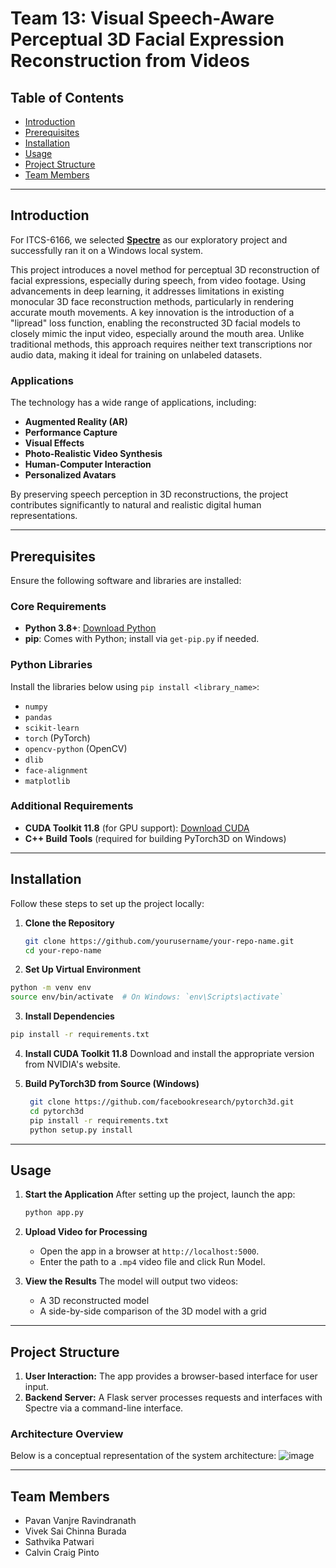 # **Team 13: Visual Speech-Aware Perceptual 3D Facial Expression Reconstruction from Videos**

## **Table of Contents**
- [Introduction](#introduction)
- [Prerequisites](#prerequisites)
- [Installation](#installation)
- [Usage](#usage)
- [Project Structure](#project-structure)
- [Team Members](#team-members)

---

## **Introduction**
For ITCS-6166, we selected [**Spectre**](https://github.com/filby89/spectre) as our exploratory project and successfully ran it on a Windows local system.

This project introduces a novel method for perceptual 3D reconstruction of facial expressions, especially during speech, from video footage. Using advancements in deep learning, it addresses limitations in existing monocular 3D face reconstruction methods, particularly in rendering accurate mouth movements. A key innovation is the introduction of a "lipread" loss function, enabling the reconstructed 3D facial models to closely mimic the input video, especially around the mouth area. Unlike traditional methods, this approach requires neither text transcriptions nor audio data, making it ideal for training on unlabeled datasets.

### **Applications**  
The technology has a wide range of applications, including:
- **Augmented Reality (AR)**  
- **Performance Capture**  
- **Visual Effects**  
- **Photo-Realistic Video Synthesis**  
- **Human-Computer Interaction**  
- **Personalized Avatars**  

By preserving speech perception in 3D reconstructions, the project contributes significantly to natural and realistic digital human representations.

---

## **Prerequisites**

Ensure the following software and libraries are installed:

### **Core Requirements**
- **Python 3.8+**: [Download Python](https://www.python.org/)
- **pip**: Comes with Python; install via `get-pip.py` if needed.

### **Python Libraries**
Install the libraries below using `pip install <library_name>`:
- `numpy`
- `pandas`
- `scikit-learn`
- `torch` (PyTorch)
- `opencv-python` (OpenCV)
- `dlib`
- `face-alignment`
- `matplotlib`

### **Additional Requirements**
- **CUDA Toolkit 11.8** (for GPU support): [Download CUDA](https://developer.nvidia.com/cuda-downloads)
- **C++ Build Tools** (required for building PyTorch3D on Windows)

---

## **Installation**

Follow these steps to set up the project locally:

1. **Clone the Repository**  
   ```bash
   git clone https://github.com/yourusername/your-repo-name.git
   cd your-repo-name
   ```

2.  **Set Up Virtual Environment**
   ```bash
  python -m venv env
  source env/bin/activate  # On Windows: `env\Scripts\activate`
  ```

3. **Install Dependencies**
  ```bash
  pip install -r requirements.txt
  ```

4. **Install CUDA Toolkit 11.8**
  Download and install the appropriate version from NVIDIA's website.

5. **Build PyTorch3D from Source (Windows)**
   ```bash
    git clone https://github.com/facebookresearch/pytorch3d.git
    cd pytorch3d
    pip install -r requirements.txt
    python setup.py install
   ```

---

## **Usage**

1. **Start the Application**
   After setting up the project, launch the app:
   ```bash
   python app.py
   ```

2. **Upload Video for Processing**
   - Open the app in a browser at `http://localhost:5000`.
   - Enter the path to a `.mp4` video file and click Run Model.
  
3. **View the Results**
   The model will output two videos:
   - A 3D reconstructed model
   - A side-by-side comparison of the 3D model with a grid
  
---

## **Project Structure**

1. **User Interaction:** The app provides a browser-based interface for user input.
2. **Backend Server:** A Flask server processes requests and interfaces with Spectre via a command-line interface.

### Architecture Overview
Below is a conceptual representation of the system architecture:
![image](https://github.com/user-attachments/assets/4ee8400a-d6ac-4ff9-a98c-3d4aaa845cb0)

---
## **Team Members**
- Pavan Vanjre Ravindranath
- Vivek Sai Chinna Burada
- Sathvika Patwari
- Calvin Craig Pinto

  
